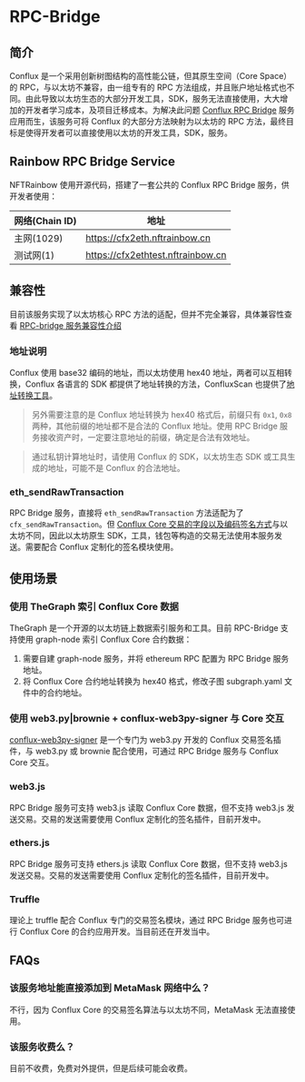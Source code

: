 RPC-Bridge
=============

## 简介

Conflux 是一个采用创新树图结构的高性能公链，但其原生空间（Core Space）的 RPC，与以太坊不兼容，由一组专有的 RPC 方法组成，并且账户地址格式也不同。由此导致以太坊生态的大部分开发工具，SDK，服务无法直接使用，大大增加的开发者学习成本，及项目迁移成本。为解决此问题 [Conflux RPC Bridge](https://github.com/conflux-fans/rpc-bridge) 服务应用而生，该服务可将 Conflux 的大部分方法映射为以太坊的 RPC 方法，最终目标是使得开发者可以直接使用以太坊的开发工具，SDK，服务。

## Rainbow RPC Bridge Service

NFTRainbow 使用开源代码，搭建了一套公共的 Conflux RPC Bridge 服务，供开发者使用：

| 网络(Chain ID) | 地址  |
|---|---|
| 主网(1029)  | https://cfx2eth.nftrainbow.cn  |
|  测试网(1) |  https://cfx2ethtest.nftrainbow.cn |

## 兼容性

目前该服务实现了以太坊核心 RPC 方法的适配，但并不完全兼容，具体兼容性查看 [RPC-bridge 服务兼容性介绍](https://github.com/conflux-fans/rpc-bridge#methods)

### 地址说明

Conflux 使用 base32 编码的地址，而以太坊使用 hex40 地址，两者可以互相转换，Conflux 各语言的 SDK 都提供了地址转换的方法，ConfluxScan 也提供了[地址转换工具](https://confluxscan.net/address-converter)。

> 另外需要注意的是 Conflux 地址转换为 hex40 格式后，前缀只有 `0x1`, `0x8` 两种，其他前缀的地址都不是合法的 Conflux 地址。使用 RPC Bridge 服务接收资产时，一定要注意地址的前缀，确定是合法有效地址。

> 通过私钥计算地址时，请使用 Conflux 的 SDK，以太坊生态 SDK 或工具生成的地址，可能不是 Conflux 的合法地址。

### eth_sendRawTransaction

RPC Bridge 服务，直接将 `eth_sendRawTransaction` 方法适配为了 `cfx_sendRawTransaction`。但 [Conflux Core 交易的字段以及编码签名方式](https://developer.confluxnetwork.org/sending-tx/en/transaction_explain)与以太坊不同，因此以太坊原生 SDK，工具，钱包等构造的交易无法使用本服务发送。需要配合 Conflux 定制化的签名模块使用。

## 使用场景

### 使用 TheGraph 索引 Conflux Core 数据

TheGraph 是一个开源的以太坊链上数据索引服务和工具。目前 RPC-Bridge 支持使用 graph-node 索引 Conflux Core 合约数据：

1. 需要自建 graph-node 服务，并将 ethereum RPC 配置为 RPC Bridge 服务地址。
2. 将 Conflux Core 合约地址转换为 hex40 格式，修改子图 subgraph.yaml 文件中的合约地址。

### 使用 web3.py|brownie + conflux-web3py-signer 与 Core 交互

[conflux-web3py-signer](https://github.com/conflux-fans/conflux-web3py-signer) 是一个专门为 web3.py 开发的 Conflux 交易签名插件，与 web3.py 或 brownie 配合使用，可通过 RPC Bridge 服务与 Conflux Core 交互。

### web3.js

RPC Bridge 服务可支持 web3.js 读取 Conflux Core 数据，但不支持 web3.js 发送交易。交易的发送需要使用 Conflux 定制化的签名插件，目前开发中。

### ethers.js

RPC Bridge 服务可支持 ethers.js 读取 Conflux Core 数据，但不支持 web3.js 发送交易。交易的发送需要使用 Conflux 定制化的签名插件，目前开发中。

### Truffle

理论上 truffle 配合 Conflux 专门的交易签名模块，通过 RPC Bridge 服务也可进行 Conflux Core 的合约应用开发。当目前还在开发当中。

## FAQs

### 该服务地址能直接添加到 MetaMask 网络中么？

不行，因为 Conflux Core 的交易签名算法与以太坊不同，MetaMask 无法直接使用。

### 该服务收费么？

目前不收费，免费对外提供，但是后续可能会收费。